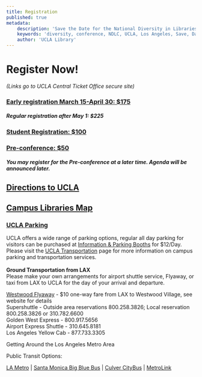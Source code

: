 ```yaml
---
title: Registration
published: true
metadata:
    description: 'Save the Date for the National Diversity in Libraries Conference (NDLC) 2016 UCLA, Los Angeles, California where library staff discuss issues relating to diversity.'
    keywords: 'diversity, conference, NDLC, UCLA, Los Angeles, Save, Date, national, 2016, what is diversity, diversity committee, registration, fee, cost'
    author: 'UCLA Library'
---
```


# Register Now!
_(Links go to UCLA Central Ticket Office secure site)_

### <a href="https://oss.ticketmaster.com/aps/uclacto/EN/buy/details/m162830" target="_blank">Early registration March 15-April 30: $175</a>
##### Regular registration after May 1: $225
### <a href="https://oss.ticketmaster.com/aps/uclacto/EN/buy/details/m162830" target="_blank">Student Registration: $100</a>
### <a href="https://oss.ticketmaster.com/aps/uclacto/EN/buy/details/m162830" target="_blank">Pre-conference: $50</a>
##### You may register for the Pre-conference at a later time. Agenda will be announced later.


## <a href="http://www.ucla.edu/maps-directions-parking/" target="_blank">Directions to UCLA</a>
## <a href="http://www.library.ucla.edu/sites/default/files/libmap_091710.pdf" target="_blank">Campus Libraries Map</a><br /> 
### <a href="https://main.transportation.ucla.edu/campus-parking" target="_blank">UCLA Parking</a>

UCLA offers a wide range of parking options, regular all day parking for visitors can be purchased at <a href="https://main.transportation.ucla.edu/campus-parking/visitors/information-parking-booths" target="_blank">Information &amp; 
Parking Booths</a> for $12/Day. Please visit the <a href="https://main.transportation.ucla.edu/" target="_blank">UCLA 
Transportation</a> page for more information on campus parking and transportation services. <br /> <br /> <strong>Ground Transportation from LAX</strong><br /> Please make your own arrangements for airport shuttle service, Flyaway, or taxi from LAX to UCLA for the day of your arrival and departure.</p>
<a href="http://www.lawa.org/welcome_lax.aspx?id=4698" target="_blank">Westwood Flyaway</a>&nbsp;- $10 one-way fare from LAX to Westwood Village, see website for details<br /> Supershuttle&nbsp;- Outside area reservations 800.258.3826; Local reservation 800.258.3826 or 310.782.6600<br /> Golden West Express&nbsp;- 800.917.5656<br /> Airport Express Shuttle&nbsp;- 310.645.8181<br /> Los Angeles Yellow Cab - 877.733.3305</p>
<p>
    Getting Around the Los Angeles Metro Area
</p>
<p>
    Public Transit Options:
</p>
<p>
    <a href="https://www.metro.net/" target="_blank">LA Metro</a> | <a href="https://www.bigbluebus.com/" target="_blank">Santa Monica Big Blue Bus</a> | <a href="http://www.culvercity.org/enjoy/culver-city-bus" target="_blank">Culver CityBus</a> | <a href="http://www.metrolinktrains.com/" target="_blank">MetroLink</a>
</p>



